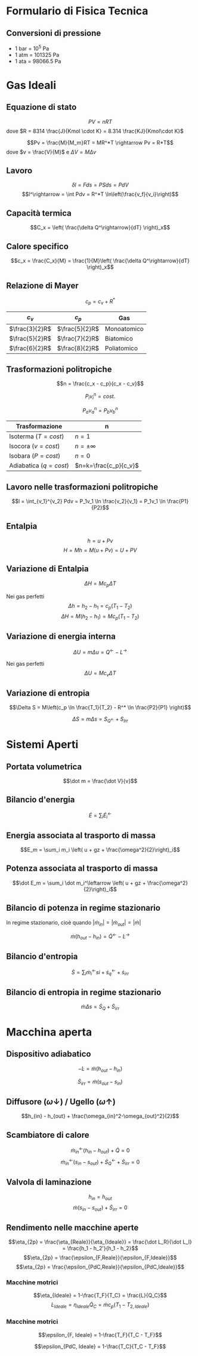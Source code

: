 Formulario di Fisica Tecnica
============================

## Conversioni di pressione
- $1$ bar = $10^5$ Pa
- $1$ atm = $101325$ Pa
- $1$ ata = $98066.5$ Pa

# Gas Ideali

## Equazione di stato
$$PV = nRT$$ dove 
$R = 8314 \frac{J}{Kmol \cdot K}
= 8.314 \frac{KJ}{Kmol\cdot K}$

$$Pv = \frac{M}{M_m}RT = MR^*T \rightarrow Pv = R*T$$
dove $v = \frac{V}{M}$ e $\Delta V = M\Delta v$

## Lavoro
$$\delta l = Fds = PSds = PdV$$
$$l^\rightarrow = \int Pdv = R^*T \ln\left(\frac{v_f}{v_i}\right)$$

## Capacità termica
$$C_x = \left( \frac{\delta Q^\rightarrow}{dT} \right)_x$$

## Calore specifico
$$c_x = \frac{C_x}{M} = \frac{1}{M}\left( \frac{\delta Q^\rightarrow}{dT} \right)_x$$

## Relazione di Mayer
$$c_p = c_v + R^*$$

| $c_v$ | $c_p$ | Gas |
|-------|-------|-----|
| $\frac{3}{2}R$ | $\frac{5}{2}R$ | Monoatomico |
| $\frac{5}{2}R$ | $\frac{7}{2}R$ | Biatomico |
| $\frac{6}{2}R$ | $\frac{8}{2}R$ | Poliatomico |

## Trasformazioni politropiche

$$n = \frac{c_x - c_p}{c_x - c_v}$$

$$P_iv_i^n = cost.$$

$$P_av_a^n = P_bv_b^n$$

| Trasformazione | n |
|-------|-------|
| Isoterma ($T=cost$) | $n=1$ |
| Isocora ($v=cost$) | $n=\pm\infty$ |
| Isobara ($P=cost$) | $n=0$ |
| Adiabatica ($q=cost$) | $n=k=\frac{c_p}{c_v}$ |

## Lavoro nelle trasformazioni politropiche

$$l = \int_{v_1}^{v_2} Pdv = P_1v_1 \ln \frac{v_2}{v_1} = P_1v_1 \ln \frac{P1}{P2}$$

## Entalpia
$$h = u + Pv$$
$$H = Mh = M(u + Pv) = U + PV$$

## Variazione di Entalpia
$$\Delta H = Mc_p\Delta T$$

Nei gas perfetti
$$\Delta h = h_2 - h_1 = c_p (T_1 - T_2)$$
$$\Delta H = M(h_2 - h_1) = M c_p (T_1 - T_2)$$

## Variazione di energia interna
$$\Delta U = m \Delta u = Q^\leftarrow - L^\rightarrow$$

Nei gas perfetti
$$\Delta U = Mc_v\Delta T$$

## Variazione di entropia
$$\Delta S = M\left(c_p \ln \frac{T_1}{T_2} - R^* \ln \frac{P2}{P1} \right)$$

$$\Delta S = m\Delta s= S_{Q^\leftarrow} + S_{Irr}$$

# Sistemi Aperti

## Portata volumetrica
$$\dot m = \frac{\dot V}{v}$$

## Bilancio d'energia
$$\dot E = \sum_i \dot E_i^\leftarrow$$

## Energia associata al trasporto di massa
$$E_m = \sum_i m_i \left( u + gz + \frac{\omega^2}{2}\right)_i$$

## Potenza associata al trasporto di massa
$$\dot E_m = \sum_i \dot m_i^\leftarrow \left( u + gz + \frac{\omega^2}{2}\right)_i$$

## Bilancio di potenza in regime stazionario
In regime stazionario, cioè quando $|\dot m_{in}| = |\dot m_{out}| = |\dot m|$

$$\dot m (h_{out} - h_{in}) = \dot Q^\leftarrow - \dot L^\rightarrow$$

## Bilancio d'entropia
$$\dot S = \sum_i \dot m_i^\leftarrow si + \dot s_q^\leftarrow + \dot s_{irr}$$

## Bilancio di entropia in regime stazionario
$$\dot m \Delta s = \dot S_Q + \dot S_{irr}$$

# Macchina aperta

## Dispositivo adiabatico

$$-\dot L = \dot m (h_{out} - h_{in})$$

$$\dot S_{irr} = \dot m (s_{out} - s_{in})$$

## Diffusore ($\omega\downarrow$) / Ugello ($\omega\uparrow$)

$$h_{in} - h_{out} + \frac{\omega_{in}^2-\omega_{out}^2}{2}$$

## Scambiatore di calore
$$\dot m_{in}^\leftarrow (h_{in} - h_{out}) + \dot Q = 0$$
$$\dot m_{in}^\leftarrow (s_{in} - s_{out}) + \dot S_Q^\leftarrow + \dot S_{irr} = 0$$
## Valvola di laminazione

$$h_{in} = h_{out}$$
$$\dot m (s_{in} - s_{out}) + \dot S_{irr} = 0$$

## Rendimento nelle macchine aperte

$$\eta_{2p} = \frac{\eta_{Reale}}{\eta_{Ideale}} = \frac{\dot L_R}{\dot L_I} = \frac{h_1 - h_2'}{h_1 - h_2}$$
$$\eta_{2p} = \frac{\epsilon_{F,Reale}}{\epsilon_{F,Ideale}}$$
$$\eta_{2p} = \frac{\epsilon_{PdC,Reale}}{\epsilon_{PdC,Ideale}}$$

### Macchine motrici
$$\eta_{Ideale} = 1-\frac{T_F}{T_C} = \frac{L}{Q_C}$$
$$\dot L_{Ideale} = \eta_{Ideale}\dot Q_C = \dot m c_p (T_1 - T_{2,Ideale})$$


### Macchine motrici
$$\epsilon_{F, Ideale} = 1-\frac{T_F}{T_C - T_F}$$

$$\epsilon_{PdC, Ideale} = 1-\frac{T_C}{T_C - T_F}$$

